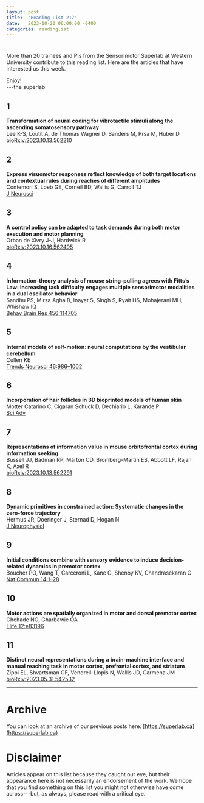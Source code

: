 ```yaml
---
layout: post
title:  "Reading List 217"
date:   2023-10-20 06:00:00 -0400
categories: readinglist
---
```


# 

More than 20 trainees and PIs from the Sensorimotor Superlab at Western University contribute to this reading list. Here are the articles that have interested us this week.

Enjoy!  
---the superlab


## 1
**Transformation of neural coding for vibrotactile stimuli along the ascending somatosensory pathway**  
Lee K-S, Loutit A, de Thomas Wagner D, Sanders M, Prsa M, Huber D  
[bioRxiv:2023.10.13.562210](https://www.biorxiv.org/content/10.1101/2023.10.13.562210v1.abstract)

## 2
**Express visuomotor responses reflect knowledge of both target locations and contextual rules during reaches of different amplitudes**  
Contemori S, Loeb GE, Corneil BD, Wallis G, Carroll TJ  
[J Neurosci](https://dx.doi.org/10.1523/JNEUROSCI.2069-22.2023)

## 3
**A control policy can be adapted to task demands during both motor execution and motor planning**  
Orban de Xivry J-J, Hardwick R  
[bioRxiv:2023.10.16.562495](https://www.biorxiv.org/content/10.1101/2023.10.16.562495v1.abstract)

## 4
**Information-theory analysis of mouse string-pulling agrees with Fitts’s Law: Increasing task difficulty engages multiple sensorimotor modalities in a dual oscillator behavior**  
Sandhu PS, Mirza Agha B, Inayat S, Singh S, Ryait HS, Mohajerani MH, Whishaw IQ  
[Behav Brain Res 456:114705](https://dx.doi.org/10.1016/j.bbr.2023.114705)

## 5
**Internal models of self-motion: neural computations by the vestibular cerebellum**  
Cullen KE  
[Trends Neurosci 46:986–1002](https://www.cell.com/article/S0166223623002072/abstract)

## 6
**Incorporation of hair follicles in 3D bioprinted models of human skin**  
Motter Catarino C, Cigaran Schuck D, Dechiario L, Karande P  
[Sci Adv](https://www.science.org/doi/10.1126/sciadv.adg0297)

## 7
**Representations of information value in mouse orbitofrontal cortex during information seeking**  
Bussell JJ, Badman RP, Márton CD, Bromberg-Martin ES, Abbott LF, Rajan K, Axel R  
[bioRxiv:2023.10.13.562291](https://www.biorxiv.org/content/10.1101/2023.10.13.562291v1.abstract)

## 8
**Dynamic primitives in constrained action: Systematic changes in the zero-force trajectory**  
Hermus JR, Doeringer J, Sternad D, Hogan N  
[J Neurophysiol](https://journals.physiology.org/doi/10.1152/jn.00082.2023)

## 9
**Initial conditions combine with sensory evidence to induce decision-related dynamics in premotor cortex**  
Boucher PO, Wang T, Carceroni L, Kane G, Shenoy KV, Chandrasekaran C  
[Nat Commun 14:1–28](https://www.nature.com/articles/s41467-023-41752-2)

## 10
**Motor actions are spatially organized in motor and dorsal premotor cortex**  
Chehade NG, Gharbawie OA  
[Elife 12:e83196](https://elifesciences.org/articles/83196)

## 11
**Distinct neural representations during a brain-machine interface and manual reaching task in motor cortex, prefrontal cortex, and striatum**  
Zippi EL, Shvartsman GF, Vendrell-Llopis N, Wallis JD, Carmena JM  
[bioRxiv:2023.05.31.542532](https://www.biorxiv.org/content/10.1101/2023.05.31.542532v1)


---
# Archive
You can look at an archive of our previous posts here: [https://superlab.ca](https://superlab.ca)


# Disclaimer
Articles appear on this list because they caught our eye, but their appearance here is not necessarily an endorsement of the work. We hope that you find something on this list you might not otherwise have come across---but, as always, please read with a critical eye.

